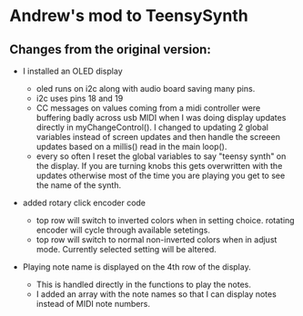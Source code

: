 # Andrew's mod to TeensySynth


## Changes from the original version:
* I installed an OLED display
  * oled runs on i2c along with audio board saving many pins.
  * i2c uses pins 18 and 19
  * CC messages on values coming from a midi controller were buffering badly across usb MIDI when I was doing display updates directly in myChangeControl(). I changed to updating 2 global variables instead of screen updates and then handle the screeen updates based on a millis() read in the main loop().
  * every so often I reset the global variables to say "teensy synth" on the display.  If you are turning knobs this gets overwritten with the updates otherwise most of the time you are playing you get to see the name of the synth.

* added rotary click encoder code
  * top row will switch to inverted colors when in setting choice.  rotating encoder will cycle through available setetings.
  * top row will switch to normal non-inverted colors when in adjust mode.  Currently selected setting will be altered.

* Playing note name is displayed on the 4th row of the display.  
  * This is handled directly in the functions to play the notes.
  * I added an array with the note names so that I can display notes instead of MIDI note numbers.
  

